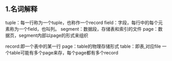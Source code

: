 ## 1.名词解释
tuple：每一行称为一个tuple，也称作一个record
field：字段，每行中的每个元素称为一个field，也叫列。
segment：数据段，存储表和索引的文件
page：数据页，segment内部以page的形式来组织

record:即一个表中的某一行
page：table的物理存储形式
table：即表,对应file
一个table可能有多个page来存，每个page都有多个record
